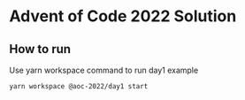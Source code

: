 # Advent of Code 2022 Solution

## How to run

Use yarn workspace command to run day1 example

```
yarn workspace @aoc-2022/day1 start
```
